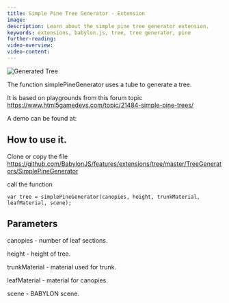 ```yaml
---
title: Simple Pine Tree Generator - Extension
image: 
description: Learn about the simple pine tree generator extension.
keywords: extensions, babylon.js, tree, tree generator, pine
further-reading:
video-overview:
video-content:
---
```


![Generated Tree ](/img/features/extensions/trees/pine1.png)

The function simplePineGenerator uses a tube to generate a tree. 

It is based on playgrounds from  this forum topic https://www.html5gamedevs.com/topic/21484-simple-pine-trees/

A demo can be found at: <Playground id="#LG3GS#106" title="Simple Pine Tree Generator Example" description="Simple example of the simple pine tree generator."/>

## How to use it.

Clone or copy the file https://github.com/BabylonJS/features/extensions/tree/master/TreeGenerators/SimplePineGenerator

call the function


```
var tree = simplePineGenerator(canopies, height, trunkMaterial, leafMaterial, scene);
```

## Parameters

canopies - number of leaf sections.

height - height of tree.

trunkMaterial - material used for trunk.

leafMaterial - material for canopies.
 
scene - BABYLON scene.  